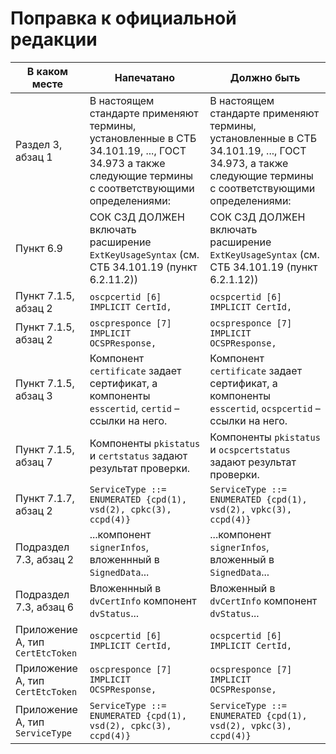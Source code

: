 # Поправка к официальной редакции

| В каком месте | Напечатано | Должно быть |
|---------------|------------|-------------|
| Раздел 3, абзац 1 | В настоящем стандарте применяют термины, установленные в СТБ 34.101.19, ..., ГОСТ 34.973 а также следующие термины с соответствующими определениями: | В настоящем стандарте применяют термины, установленные в СТБ 34.101.19, ..., ГОСТ 34.973, а также следующие термины с соответствующими определениями: |
| Пункт 6.9 |СОК СЗД ДОЛЖЕН включать расширение `ExtKeyUsageSyntax` (см. СТБ 34.101.19 (пункт 6.2.11.2)) | СОК СЗД ДОЛЖЕН включать расширение `ExtKeyUsageSyntax` (см. СТБ 34.101.19 (пункт 6.2.1.12)) |
| Пункт 7.1.5, абзац 2 | `osсpcertid [6] IMPLICIT CertId,` | `ocspcertid [6] IMPLICIT CertId,` |
| Пункт 7.1.5, абзац 2 | `oscpresponce [7] IMPLICIT OCSPResponse,` | `ocspresponce [7] IMPLICIT OCSPResponse,` |
| Пункт 7.1.5, абзац 3 | Компонент `certificate` задает сертификат, а компоненты `esscertid`, `certid` – ссылки на него. | Компонент `certificate` задает сертификат, а компоненты `esscertid`, `ocspcertid` – ссылки на него. |
| Пункт 7.1.5, абзац 7 | Компоненты `pkistatus` и `certstatus` задают результат проверки. | Компоненты `pkistatus` и `ocspcertstatus` задают результат проверки. |
| Пункт 7.1.7, абзац 2 | `ServiceType ::= ENUMERATED {cpd(1), vsd(2), cpkc(3), ccpd(4)}` | `ServiceType ::= ENUMERATED {cpd(1), vsd(2), vpkc(3), ccpd(4)}` |
| Подраздел 7.3, абзац 2 | ...компонент `signerInfos`, вложеннный в `SignedData`... | ...компонент `signerInfos`, вложенный в `SignedData`... |
| Подраздел 7.3, абзац 6 | Вложеннный в `dvCertInfo` компонент `dvStatus`... | Вложенный в `dvCertInfo` компонент `dvStatus`... |
| Приложение A, тип `CertEtcToken` | `osсpcertid [6] IMPLICIT CertId,` | `ocspcertid [6] IMPLICIT CertId,` |
| Приложение A, тип `CertEtcToken` | `oscpresponce [7] IMPLICIT OCSPResponse,` | `ocspresponce [7] IMPLICIT OCSPResponse,` |
| Приложение A, тип `ServiceType` | `ServiceType ::= ENUMERATED {cpd(1), vsd(2), cpkc(3), ccpd(4)}` | `ServiceType ::= ENUMERATED {cpd(1), vsd(2), vpkc(3), ccpd(4)}` |

